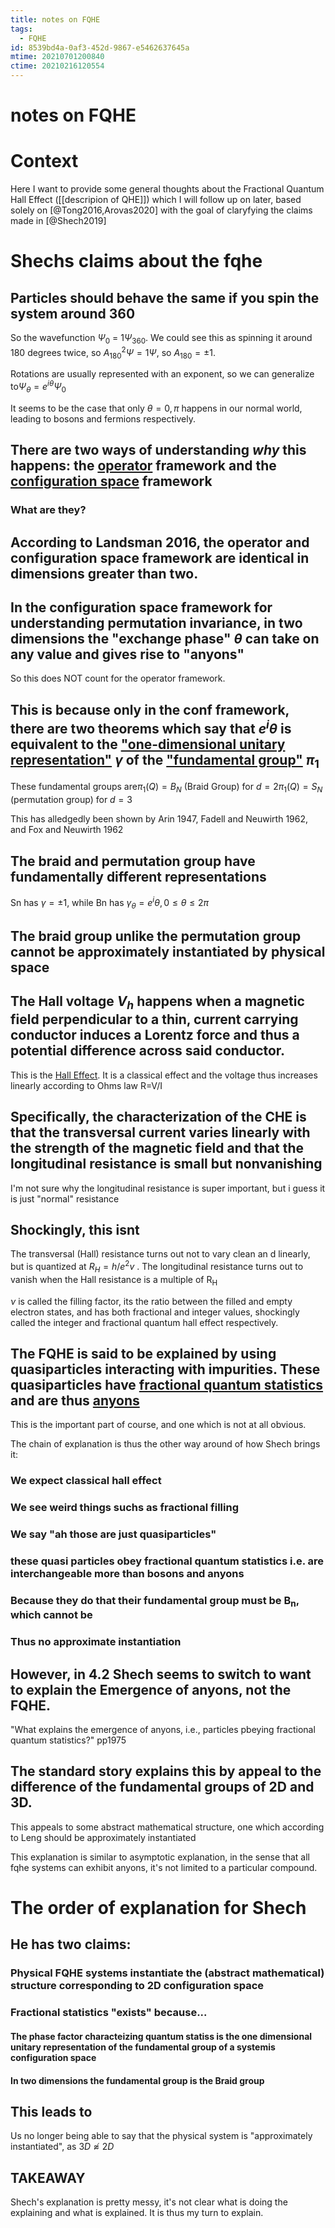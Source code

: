 ```yaml
---
title: notes on FQHE
tags:
  - FQHE
id: 8539bd4a-0af3-452d-9867-e5462637645a
mtime: 20210701200840
ctime: 20210216120554
---
```


# notes on FQHE

# Context

Here I want to provide some general thoughts about the Fractional Quantum Hall Effect ([[descripion of QHE]]) which I will follow up on later, based solely on [@Tong2016\,Arovas2020] with the goal of claryfying the claims made in [@Shech2019]

# Shechs claims about the fqhe

## Particles should behave the same if you spin the system around 360

So the wavefunction $\Psi_0$ = $1\Psi_{360}$. We could see this as spinning it around 180 degrees twice, so $A_{180}^2\Psi = 1\Psi$, so $A_{180}=\pm 1$.

Rotations are usually represented with an exponent, so we can generalize to$\Psi_\theta = e^{i\theta}\Psi_0$

It seems to be the case that only $\theta=0,\pi$ happens in our normal world, leading to bosons and fermions respectively.

## There are two ways of understanding _why_ this happens: the <u>operator</u> framework and the <u>configuration space</u> framework

### What are they?

## According to Landsman 2016, the operator and configuration space framework are identical in dimensions greater than two.

## In the configuration space framework for understanding  permutation invariance, in two dimensions the "exchange phase" $\theta$ can take on any value and gives rise to "anyons"

So this does NOT count for the operator framework.

## This is because only in the conf framework, there are two theorems which say that $e^i\theta$ is equivalent to the <u>"one-dimensional unitary representation"</u> $\gamma$ of the <u>"fundamental group"</u>  $\pi_1$

These fundamental groups are$\pi_1(Q)=B_N \text{ (Braid Group) for } d=2$$\pi_1(Q)=S_N \text{ (permutation group) for } d=3$

This has alledgedly been shown by Arin 1947, Fadell and Neuwirth 1962, and Fox and Neuwirth 1962

## The braid and permutation group have fundamentally different representations

Sn has $\gamma=\pm 1$, while Bn has $\gamma_\theta = e^i\theta, 0\leq\theta\leq 2\pi$

## The braid group unlike the permutation group cannot be approximately instantiated by physical space

## The Hall voltage $V_h$ happens when a magnetic field perpendicular to a thin, current carrying conductor induces a Lorentz force and thus a potential difference across said conductor.

This is the <u>Hall Effect</u>. It is a classical effect and the voltage thus increases linearly according to Ohms law R=V/I

## Specifically, the characterization of the CHE is that the transversal current varies linearly with the strength of the magnetic field and that the longitudinal resistance is small but nonvanishing

I'm not sure why the longitudinal resistance is super important, but i guess it is just "normal" resistance

## Shockingly, this isnt

The transversal (Hall) resistance turns out not to vary clean an d linearly, but is quantized at $R_H = h/e^2v$ .
The longitudinal resistance turns out to vanish when the Hall resistance is a multiple of R<sub>H</sub>

$\nu$ is called the filling factor, its the ratio between the filled and empty electron states, and has both fractional and integer values, shockingly called the integer and fractional quantum hall effect respectively.

## The FQHE is said to be explained by using quasiparticles interacting with impurities. These quasiparticles have <u>fractional quantum statistics</u> and are thus <u>anyons</u>

This is the important part of course, and one which is not at all obvious.

The chain of explanation is thus the other way around of how Shech brings it:

### We expect classical hall effect

### We see weird things suchs as fractional filling

### We say "ah those are just quasiparticles"

### these quasi particles obey fractional quantum statistics i.e. are interchangeable more than bosons and anyons

### Because they do that their fundamental group must be B<sub>n</sub>, which cannot be

### Thus no approximate instantiation

## However, in 4.2 Shech seems to switch to want to explain the Emergence of anyons, not the FQHE.

"What explains the emergence of anyons, i.e., particles pbeying fractional quantum statistics?" pp1975

## The standard story explains this by appeal to the difference of the fundamental groups of 2D and 3D.

This appeals to some abstract mathematical structure, one which according to Leng should be approximately instantiated

This explanation is similar to asymptotic explanation, in the sense that all fqhe systems can exhibit anyons, it's not limited to a particular compound.

# The order of explanation for Shech

## He has two claims:

### Physical FQHE systems instantiate the (abstract mathematical) structure corresponding to 2D configuration space

### Fractional statistics "exists" because...

#### The phase factor characteizing quantum statiss is the one dimensional unitary representation of the fundamental group of a systemis configuration space

#### In two dimensions the fundamental group is the Braid group

## This leads to

Us no longer being able to say that the physical system is "approximately instantiated", as $3D \napprox 2D$

## TAKEAWAY

Shech's explanation is pretty messy, it's not clear what is doing the explaining and what is explained. It is thus my turn to explain.
